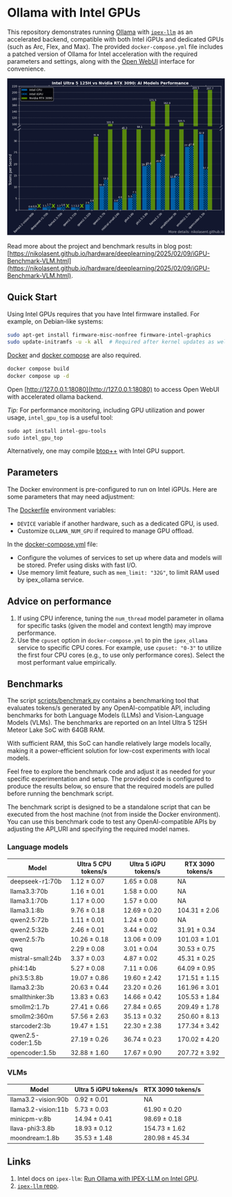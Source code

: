 # Ollama with Intel GPUs

This repository demonstrates running [Ollama](https://github.com/ollama/ollama) with [`ipex-llm`](https://github.com/intel/ipex-llm) as an accelerated backend, compatible with both Intel iGPUs and dedicated GPUs (such as Arc, Flex, and Max). The provided `docker-compose.yml` file includes a patched version of Ollama for Intel acceleration with the required parameters and settings, along with the [Open WebUI](https://docs.openwebui.com/) interface for convenience.

![Benchmark results](/readme_imgs/title.png)

Read more about the project and benchmark results in blog post: [https://nikolasent.github.io/hardware/deeplearning/2025/02/09/iGPU-Benchmark-VLM.html](https://nikolasent.github.io/hardware/deeplearning/2025/02/09/iGPU-Benchmark-VLM.html).

## Quick Start

Using Intel GPUs requires that you have Intel firmware installed. For example, on Debian-like systems:

```bash
sudo apt-get install firmware-misc-nonfree firmware-intel-graphics
sudo update-initramfs -u -k all  # Required after kernel updates as well.
```

[Docker](https://docs.docker.com/engine/install/) and [docker compose](https://docs.docker.com/compose/install/) are also required.

```bash
docker compose build
docker compose up -d
```

Open [http://127.0.0.1:18080](http://127.0.0.1:18080) to access Open WebUI with accelerated ollama backend.

_Tip:_  For performance monitoring, including GPU utilization and power usage, `intel_gpu_top` is a useful tool:
```
sudo apt install intel-gpu-tools
sudo intel_gpu_top
```

Alternatively, one may compile [btop++](https://github.com/aristocratos/btop) with Intel GPU support.

## Parameters

The Docker environment is pre-configured to run on Intel iGPUs. Here are some parameters that may need adjustment:

The [Dockerfile](Dockerfile) environment variables:
* `DEVICE` variable if another hardware, such as a dedicated GPU, is used.
* Customize `OLLAMA_NUM_GPU` if required to manage GPU offload.

In the [docker-compose.yml](docker-compose.yml) file:
* Configure the volumes of services to set up where data and models will be stored. Prefer using disks with fast I/O.
* Use memory limit feature, such as `mem_limit: "32G"`, to limit RAM used by ipex_ollama service.

## Advice on performance

1. If using CPU inference, tuning the `num_thread` model parameter in ollama for specific tasks (given the model and context length) may improve performance.
2. Use the `cpuset` option in `docker-compose.yml` to pin the `ipex_ollama` service to specific CPU cores. For example, use `cpuset: "0-3"` to utilize the first four CPU cores (e.g., to use only performance cores). Select the most performant value empirically.

## Benchmarks

The script [scripts/benchmark.py](scripts/benchmark.py) contains a benchmarking tool that evaluates tokens/s generated by any OpenAI-compatible API, including benchmarks for both Language Models (LLMs) and Vision-Language Models (VLMs). The benchmarks are reported on an Intel Ultra 5 125H Meteor Lake SoC with 64GB RAM.

With sufficient RAM, this SoC can handle relatively large models locally, making it a power-efficient solution for low-cost experiments with local models.

Feel free to explore the benchmark code and adjust it as needed for your specific experimentation and setup. The provided code is configured to produce the results below, so ensure that the required models are pulled before running the benchmark script.

The benchmark script is designed to be a standalone script that can be executed from the host machine (not from inside the Docker environment). You can use this benchmark code to test any OpenAI-compatible APIs by adjusting the API_URI and specifying the required model names.

### Language models

| Model              | Ultra 5 CPU tokens/s | Ultra 5 iGPU tokens/s | RTX 3090 tokens/s |
|--------------------|----------------------|-----------------------|-------------------|
| deepseek-r1:70b    | 1.12 ± 0.07          | 1.65 ± 0.08           | NA                |
| llama3.3:70b       | 1.16 ± 0.01          | 1.58 ± 0.00           | NA                |
| llama3.1:70b       | 1.17 ± 0.00          | 1.57 ± 0.00           | NA                |
| llama3.1:8b        | 9.76 ± 0.18          | 12.69 ± 0.20          | 104.31 ± 2.06     |
| qwen2.5:72b        | 1.11 ± 0.01          | 1.24 ± 0.00           | NA                |
| qwen2.5:32b        | 2.46 ± 0.01          | 3.44 ± 0.02           | 31.91 ± 0.34      |
| qwen2.5:7b         | 10.26 ± 0.18         | 13.06 ± 0.09          | 101.03 ± 1.01     |
| qwq                | 2.29 ± 0.08          | 3.01 ± 0.04           | 30.53 ± 0.75      |
| mistral-small:24b  | 3.37 ± 0.03          | 4.87 ± 0.02           | 45.31 ± 0.25      |
| phi4:14b           | 5.27 ± 0.08          | 7.11 ± 0.06           | 64.09 ± 0.95      |
| phi3.5:3.8b        | 19.07 ± 0.86         | 19.60 ± 2.42          | 171.51 ± 1.15     |
| llama3.2:3b        | 20.63 ± 0.44         | 23.20 ± 0.26          | 161.96 ± 3.01     |
| smallthinker:3b    | 13.83 ± 0.63         | 14.66 ± 0.42          | 105.53 ± 1.84     |
| smollm2:1.7b       | 27.41 ± 0.66         | 27.84 ± 0.65          | 209.49 ± 1.78     |
| smollm2:360m       | 57.56 ± 2.63         | 35.13 ± 0.32          | 250.60 ± 8.13     |
| starcoder2:3b      | 19.47 ± 1.51         | 22.30 ± 2.38          | 177.34 ± 3.42     |
| qwen2.5-coder:1.5b | 27.19 ± 0.26         | 36.74 ± 0.23          | 170.02 ± 4.20     |
| opencoder:1.5b     | 32.88 ± 1.60         | 17.67 ± 0.90          | 207.72 ± 3.92     |

### VLMs

| Model               | Ultra 5 iGPU tokens/s | RTX 3090 tokens/s |
|---------------------|-----------------------|-------------------|
| llama3.2-vision:90b | 0.92 ± 0.01           | NA                |
| llama3.2-vision:11b | 5.73 ± 0.03           | 61.90 ± 0.20      |
| minicpm-v:8b        | 14.94 ± 0.41          | 98.69 ± 0.18      |
| llava-phi3:3.8b     | 18.93 ± 0.12          | 154.73 ± 1.62     |
| moondream:1.8b      | 35.53 ± 1.48          | 280.98 ± 45.34    |

## Links

1. Intel docs on `ipex-llm`: [Run Ollama with IPEX-LLM on Intel GPU](https://ipex-llm-latest.readthedocs.io/en/latest/doc/LLM/Quickstart/ollama_quickstart.html).
2. [`ipex-llm` repo](https://github.com/intel/ipex-llm/tree/main).
